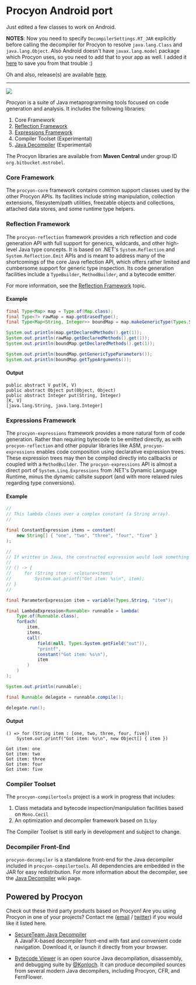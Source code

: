 # Procyon Android port

Just edited a few classes to work on Android.

**NOTES**: Now you need to specify `DecompilerSettings.RT_JAR` explicitly before calling the decompiler for Procyon to resolve `java.lang.Class` and `java.lang.Object`.
Also Android doesn't have `javax.lang.model` package which Procyon uses, so you need to add that to your app as well. I added it [here](https://github.com/MikeAndrson/procyon/blob/develop/javax-model.jar) to save you from that trouble :)

Oh and also, release(s) are available [here](https://github.com/MikeAndrson/procyon/releases).

---

![](https://mstrobel.github.io/procyon/procyon.png)

*Procyon* is a suite of Java metaprogramming tools focused on code generation and analysis.  It includes the following libraries:

  1. Core Framework
  2. [Reflection Framework](https://github.com/mstrobel/procyon/wiki/Reflection-Framework)
  3. [Expressions Framework](https://github.com/mstrobel/procyon/wiki/Expressions-Framework)
  4. Compiler Toolset (Experimental)
  5. [Java Decompiler](https://github.com/mstrobel/procyon/wiki/Java-Decompiler) (Experimental)

The Procyon libraries are available from **Maven Central** under group ID `org.bitbucket.mstrobel`.

### Core Framework

The `procyon-core` framework contains common support classes used by the other Procyon APIs.  Its facilities include string manipulation, collection extensions, filesystem/path utilities, freezable objects and collections, attached data stores, and some runtime type helpers.

### Reflection Framework
The `procyon-reflection` framework provides a rich reflection and code generation API with full support for generics, wildcards, and other high-level Java type concepts.  It is based on .NET's `System.Reflection` and `System.Reflection.Emit` APIs and is meant to address many of the shortcomings of the core Java reflection API, which offers rather limited and cumbersome support for generic type inspection.  Its code generation facilities include a `TypeBuilder`, `MethodBuilder`, and a bytecode emitter.

For more information, see the [Reflection Framework](https://github.com/mstrobel/procyon/wiki/Reflection-Framework) topic.

#### Example

```java
final Type<Map> map = Type.of(Map.class);
final Type<?> rawMap = map.getErasedType();
final Type<Map<String, Integer>> boundMap = map.makeGenericType(Types.String, Types.Integer);

System.out.println(map.getDeclaredMethods().get(1));
System.out.println(rawMap.getDeclaredMethods().get(1));
System.out.println(boundMap.getDeclaredMethods().get(1));

System.out.println(boundMap.getGenericTypeParameters());
System.out.println(boundMap.getTypeArguments());
```

#### Output

```text
public abstract V put(K, V)
public abstract Object put(Object, Object)
public abstract Integer put(String, Integer)
[K, V]
[java.lang.String, java.lang.Integer]
```

### Expressions Framework

The `procyon-expressions` framework provides a more natural form of code generation.
Rather than requiring bytecode to be emitted directly, as with `procyon-reflection`
and other popular libraries like ASM, `procyon-expressions` enables code composition
using declarative expression trees.  These expression trees may then be compiled directly
into callbacks or coupled with a `MethodBuilder`.  The `procyon-expressions` API is
almost a direct port of `System.Linq.Expressions` from .NET's Dynamic Language Runtime,
minus the dynamic callsite support (and with more relaxed rules regarding type conversions).

#### Example
```java   
//
// This lambda closes over a complex constant (a String array).
//

final ConstantExpression items = constant(
    new String[] { "one", "two", "three", "four", "five" }
);

//
// If written in Java, the constructed expression would look something like this:
// 
// () -> {
//     for (String item : <closure>items)
//         System.out.printf("Got item: %s\n", item);
// }
//

final ParameterExpression item = variable(Types.String, "item");

final LambdaExpression<Runnable> runnable = lambda(
    Type.of(Runnable.class),
    forEach(
        item,
        items,
        call(
            field(null, Types.System.getField("out")),
            "printf",
            constant("Got item: %s\n"),
            item
        )
    )
);

System.out.println(runnable);

final Runnable delegate = runnable.compile();

delegate.run();
```

#### Output
```text
() => for (String item : [one, two, three, four, five])
    System.out.printf("Got item: %s\n", new Object[] { item })

Got item: one
Got item: two
Got item: three
Got item: four
Got item: five
```

### Compiler Toolset

The `procyon-compilertools` project is a work in progress that includes:

  1. Class metadata and bytecode inspection/manipulation facilities based on `Mono.Cecil`
  2. An optimization and decompiler framework based on `ILSpy`

The Compiler Toolset is still early in development and subject to change.

### Decompiler Front-End

`procyon-decompiler` is a standalone front-end for the Java decompiler included in
`procyon-compilertools`.  All dependencies are embedded in the JAR for easy redistribution.
For more information about the decompiler, see the [Java Decompiler](https://github.com/mstrobel/procyon/wiki/Java-Decompiler) wiki page.

## Powered by Procyon

Check out these third party products based on Procyon!  Are you using Procyon in one of your projects?  Contact me ([email](mailto:mike.strobel@gmail.com) / [twitter](https://twitter.com/mstrobel)) if you would like it listed here. 

  - [SecureTeam Java Decompiler](http://www.secureteam.net/Java-Decompiler.aspx)   
    A JavaFX-based decompiler front-end with fast and convenient code navigation.  Download it, or launch it directly from your browser.

  - [Bytecode Viewer](https://github.com/Konloch/bytecode-viewer) is an open source Java decompilation, disassembly, and debugging suite by [@Konloch](https://twitter.com/Konloch).  It can produce decompiled sources from several modern Java decompilers, including Procyon, CFR, and FernFlower.
